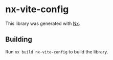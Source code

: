 # nx-vite-config

This library was generated with [Nx](https://nx.dev).

## Building

Run `nx build nx-vite-config` to build the library.
